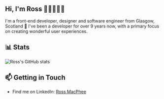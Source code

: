 ## Hi, I'm Ross 👋🏻👨🏻‍💻

I'm a front-end developer, designer and software engineer from Glasgow, Scotland 🏴󠁧󠁢󠁳󠁣󠁴󠁿 I've been a developer for over 9 years now, with a primary focus on creating wonderful user experiences.

## 📊 Stats

![Ross's GitHub stats](https://github-readme-stats.vercel.app/api?username=rossyman&count_private=true)

## 📫 Getting in Touch
- Find me on LinkedIn: [Ross MacPhee](https://www.linkedin.com/in/ross-macphee/)
